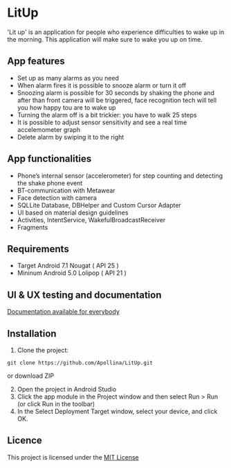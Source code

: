 # LitUp #
'Lit up' is an application for people who experience difficulties to wake up in the morning. 
This application will make sure to wake you up on time. 

## App features ##
* Set up as many alarms as you need
* When alarm fires it is possible to snooze alarm or turn it off
* Snoozing alarm is possible for 30 seconds by shaking the phone and after than front camera will be triggered, face recognition tech will tell you how happy tou are to wake up
* Turning the alarm off is a bit trickier: you have to walk 25 steps 
* It is possible to adjust sensor sensitivity and see a real time accelemometer graph 
* Delete alarm by swiping it to the right

## App functionalities ##
- Phone’s internal sensor (accelerometer) for step counting and detecting the shake phone event
- BT-communication with Metawear
- Face detection with camera 
- SQLLite Database, DBHelper and Custom Cursor Adapter
- UI based on material design guidelines
- Activities, IntentService, WakefulBroadcastReceiver
- Fragments

## Requirements ##
- Target Android 7.1 Nougat ( API 25 )
- Mininum Android 5.0 Lolipop ( API 21 )

## UI & UX testing and documentation ##
[Documentation available for everybody](https://docs.google.com/document/d/1Kcci_lGOhMQX-wU_SE9Q-sbdLsZOtdhiiHZ3LEv3a44/edit)

## Installation ##
1) Clone the project: 

```
git clone https://github.com/Apollina/LitUp.git
```
   or download ZIP

2) Open the project in Android Studio 
3) Click the app module in the Project window and then select Run > Run (or click Run  in the toolbar)
4) In the Select Deployment Target window, select your device, and click OK.

## Licence ##
This project  is licensed under the [MIT License](LICENSE)



